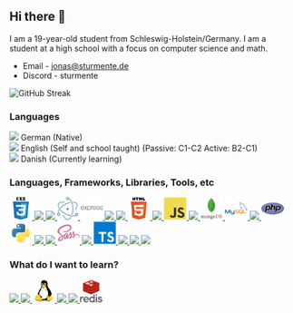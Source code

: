 ## Hi there 👋

I am a 19-year-old student from Schleswig-Holstein/Germany. I am a student at a high school with a focus on computer science and math.

- Email - jonas@sturmente.de
- Discord - sturmente

![GitHub Streak](https://github-readme-streak-stats.herokuapp.com/?user=SturmEnte)

### Languages

<p float="left">
  <img src="https://upload.wikimedia.org/wikipedia/en/thumb/b/ba/Flag_of_Germany.svg/1280px-Flag_of_Germany.svg.png" style="height: 1rem" /> German  (Native) <br/>
  <img src="https://upload.wikimedia.org/wikipedia/commons/thumb/f/f2/Flag_of_Great_Britain_%281707%E2%80%931800%29.svg/1280px-Flag_of_Great_Britain_%281707%E2%80%931800%29.svg.png" style="height: 1rem" /> English (Self and school taught) (Passive: C1-C2 Active: B2-C1) <br/>
    <img src="https://upload.wikimedia.org/wikipedia/commons/thumb/9/9c/Flag_of_Denmark.svg/1280px-Flag_of_Denmark.svg.png" style="height: 1rem" /> Danish (Currently learning)
</p>

### Languages, Frameworks, Libraries, Tools, etc

<p float="left">
  <a href="https://www.w3schools.com/css/">
    <img src="https://raw.githubusercontent.com/devicons/devicon/master/icons/css3/css3-original-wordmark.svg" height="40"/>
  </a>
  <a href="https://isocpp.org/">
    <img src="https://user-images.githubusercontent.com/42747200/46140125-da084900-c26d-11e8-8ea7-c45ae6306309.png"height="40"/>
  </a>
  <a href="https://discord.js.org/">
    <img src="https://camo.githubusercontent.com/d55d8a7f07a103454ebb77b653d9600ce27e011f78395d9713b432c8c011c76a/68747470733a2f2f646973636f72642e6a732e6f72672f7374617469632f6c6f676f2e737667"height="40"/>
  </a>
  <a href="https://www.electronjs.org/">
    <img src="https://github.com/SturmEnte/SturmEnte/blob/main/electron.png?raw=true" height="40"/>
  </a>
  <a href="https://expressjs.com/">
    <img src="https://raw.githubusercontent.com/devicons/devicon/master/icons/express/express-original-wordmark.svg" height="40"/>
  </a>
  <a href="https://git-scm.com/">
    <img src="https://git-scm.com/favicon.ico" height="40"/>
  </a>
  <a href="https://gulpjs.com/">
    <img src="https://gulpjs.com/img/favicon.png" height="40"/>
  </a>
  <a href="https://www.w3.org/html/">
    <img src="https://raw.githubusercontent.com/devicons/devicon/master/icons/html5/html5-original-wordmark.svg" height="40"/>
  </a>
  <a href="https://www.java.com/de/">
    <img src="https://dev.java/assets/images/java-logo-vector.png" height="40"/>
  </a>
  <a href="https://developer.mozilla.org/en-US/docs/Web/JavaScript">
    <img src="https://raw.githubusercontent.com/devicons/devicon/master/icons/javascript/javascript-original.svg" height="40"/>
  </a>
  <a href="https://jwt.io/">
    <img src="https://jwt.io/img/pic_logo.svg" height="40"/>
  </a>
  <a href="https://www.mongodb.com/">
    <img src="https://raw.githubusercontent.com/devicons/devicon/master/icons/mongodb/mongodb-original-wordmark.svg" height="40"/>
  </a>
  <a href="https://www.mysql.com/">
    <img src="https://raw.githubusercontent.com/devicons/devicon/master/icons/mysql/mysql-original-wordmark.svg" height="40"/>
  </a>
  <a href="https://nodejs.org">
    <img src="https://nodejs.org/static/images/logo.svg" height="40"/>
  </a>
  <a href="https://www.php.net/">
    <img src="https://raw.githubusercontent.com/devicons/devicon/master/icons/php/php-original.svg" height="40"/>
  </a>
  <a href="https://www.python.org">
    <img src="https://raw.githubusercontent.com/devicons/devicon/master/icons/python/python-original.svg" height="40"/>
  </a>
  <a href="https://postman.com">
    <img src="https://camo.githubusercontent.com/93b32389bf746009ca2370de7fe06c3b5146f4c99d99df65994f9ced0ba41685/68747470733a2f2f7777772e766563746f726c6f676f2e7a6f6e652f6c6f676f732f676574706f73746d616e2f676574706f73746d616e2d69636f6e2e737667" height="40"/>
  </a>
  <a href="https://www.rust-lang.org/">
    <img src="https://www.rust-lang.org/static/images/rust-logo-blk.svg" height="40"/>
  </a>
  <a href="https://sass-lang.com">
    <img src="https://raw.githubusercontent.com/devicons/devicon/master/icons/sass/sass-original.svg" height="40"/>
  </a>
  <a href="https://tauri.studio/">
    <img src="https://tauri.studio/meta/favicon-96x96.png" height="40"/>
  </a>
  <a href="https://www.typescriptlang.org/">
    <img src="https://raw.githubusercontent.com/devicons/devicon/master/icons/typescript/typescript-original.svg" height="40"/>
  </a>
  <a href="https://vitejs.dev/">
    <img src="https://vitejs.dev/logo.svg" height="40"/>
  </a>
  <a href="https://vuejs.org/">
    <img src="https://camo.githubusercontent.com/c8f91d18976e27123643a926a2588b8d931a0292fd0b6532c3155379e8591629/68747470733a2f2f7675656a732e6f72672f696d616765732f6c6f676f2e706e67" height="40"/>
  </a>
  <a href="https://webpack.js.org">
    <img src="https://webpack.js.org/site-logo.c0e60df418e04f58.svg" height="40"/>
  </a>
</p>

### What do I want to learn?

<p float="left">
  <a href="https://flutter.dev/">
    <img src="https://storage.googleapis.com/cms-storage-bucket/4fd0db61df0567c0f352.png" height="40"/>
  </a>
  <a href="https://go.dev/">
    <img src="https://go.dev/images/go-logo-blue.svg" height="40"/>
  </a>
  <a href="https://www.linux.org/">
    <img src="https://raw.githubusercontent.com/devicons/devicon/master/icons/linux/linux-original.svg" height="40"/>
  </a>
  <a href="https://www.nginx.com">
    <img src="https://cdn.iconscout.com/icon/free/png-256/nginx-226030.png" height="40"/>
  </a>
  <a href="https://www.opengl.org/">
    <img src="https://www.opengl.org/img/OpenGL_100px_June16.png" height="40"/>
  </a>
  <a href="https://redis.io">
    <img src="https://raw.githubusercontent.com/devicons/devicon/master/icons/redis/redis-original-wordmark.svg" height="40"/>
  </a>
</p>
